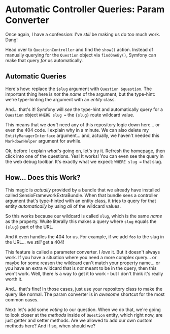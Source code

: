 # Automatic Controller Queries: Param Converter

Once again, I have a confession: I've *still* be making us do too much work. Dang!

Head over to `QuestionController` and find the `show()` action. Instead of
manually querying for the `Question` object via `findOneBy()`, Symfony can make
that query *for* us automatically.

## Automatic Queries

Here's how: replace the `$slug` argument with `Question $question`. The important
thing here is *not* the *name* of the argument, but the type-hint: we're type-hinting
the argument with an *entity* class.

And... that's it! Symfony will *see* the type-hint and automatically query for a
`Question` object `WHERE slug =` the `{slug}` route wildcard value.

This means that we *don't* need any of this repository logic down here... or even
the 404 code. I explain why in a minute. We can also delete my
`EntityManagerInterface` argument... and, actually, we haven't needed this
`MarkdownHelper` argument for awhile.

Ok, before I explain *what's* going on, let's try it. Refresh the homepage, then
click into one of the questions. Yes! It works! You can even see the query in
the web debug toolbar. It's exactly what we expect: `WHERE slug =` that slug.

## How... Does this Work?

This magic is *actually* provided by a bundle that we already have installed
called SensioFrameworkExtraBundle. When that bundle sees a controller argument
that's type-hinted with an entity class, it tries to query for that entity
*automatically* by using *all* of the wildcard values.

So this works because our wildcard is called `slug`, which is the same *name* as
the property. Wuite literally this makes a query where `slug` equals the `{slug}`
part of the URL.

And it even handles the 404 for us. For example, if we add `foo` to the slug in
the URL... we *still* get a 404!

This feature is called a parameter converter. I *love* it. But it doesn't always
work. If you have a situation where you need a more complex query... or maybe for
some reason the wildcard can't match your property name... or you have an extra
wildcard that is *not* meant to be in the query, then this won't work. Well, there
*is* a way to get it to work - but I don't think it's really worth it.

And... that's fine! In those cases, just use your repository class to make the
query like normal. The param converter is in *awesome* shortcut for the most
common cases.

Next: let's add some *voting* to our question. When we do that, we're going to
look closer at the *methods* inside of `Question` entity, which right now, are just
getter and setter methods. Are we allowed to add our own custom methods here? And
if so, when should we?
